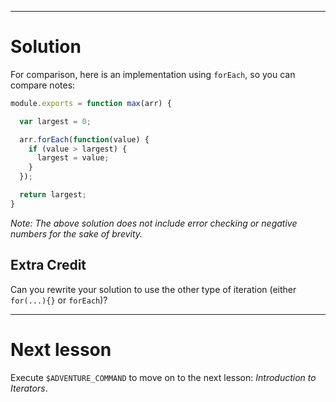 ----

# Solution

For comparison, here is an implementation using `forEach`, so you can compare
notes:

```js
module.exports = function max(arr) {

  var largest = 0;

  arr.forEach(function(value) {
    if (value > largest) {
      largest = value;
    }
  });

  return largest;
}
```

_Note: The above solution does not include error checking or negative numbers
for the sake of brevity._

## Extra Credit

Can you rewrite your solution to use the other type of iteration (either
`for(...){}` or `forEach`)?

----

# Next lesson

Execute `$ADVENTURE_COMMAND` to move on to the next lesson: _Introduction to
Iterators_.
